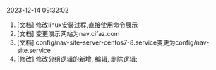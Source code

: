 
2023-12-14 09:32:02
1. [文档] 修改linux安装过程,直接使用命令展示
2. [文档] 变更演示网站为nav.cifaz.com
3. [文档] config/nav-site-server-centos7-8.service变更为config/nav-site.service
4. [修改] 修改分组逻辑的新增, 编辑, 删除逻辑;